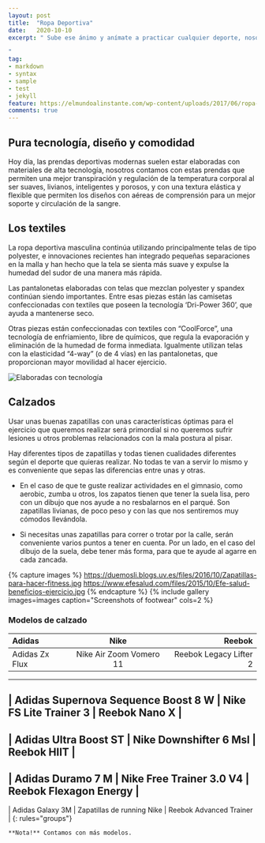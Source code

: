 ```yaml
---
layout: post
title:  "Ropa Deportiva"
date:   2020-10-10
excerpt: " Sube ese ánimo y anímate a practicar cualquier deporte, nosotros te traemos una lista con nuestras mejores propuestas en ropa deportiva para que sientas la máxima comodidad y libertad de movimiento.

"
tag:
- markdown 
- syntax
- sample
- test
- jekyll
feature: https://elmundoalinstante.com/wp-content/uploads/2017/06/ropa-deportiva-nike-2-zonal-strength-tights_2.jpeg
comments: true
---
```


## Pura tecnología, diseño y comodidad

Hoy día, las prendas deportivas modernas suelen estar elaboradas con materiales de alta tecnología, nosotros contamos con estas prendas que permiten una mejor transpiración y regulación de la temperatura corporal al ser suaves, livianos, inteligentes y porosos, y con una textura elástica y flexible que permiten los diseños con aéreas de comprensión para un mejor soporte y circulación de la sangre.

## Los textiles

La ropa deportiva masculina continúa utilizando principalmente telas de tipo polyester, e innovaciones recientes han integrado pequeñas separaciones en la malla y han hecho que la tela se sienta más suave y expulse la humedad del sudor de una manera más rápida.

Las pantalonetas elaboradas con telas que mezclan polyester y spandex continúan siendo importantes. Entre esas piezas están las camisetas confeccionadas con textiles que poseen la tecnología ‘Dri-Power 360’, que ayuda a mantenerse seco.

Otras piezas están confeccionadas con textiles con “CoolForce”, una tecnología de enfriamiento, libre de químicos, que regula la evaporación y eliminación de la humedad de forma inmediata. Igualmente utilizan telas con la elasticidad “4-way” (o de 4 vías) en las pantalonetas, que proporcionan mayor movilidad al hacer ejercicio.

![Elaboradas con tecnología](https://i.blogs.es/787248/puma/450_1000.jpeg)

## Calzados

Usar unas buenas zapatillas con unas características óptimas para el ejercicio que queremos realizar será primordial si no queremos sufrir lesiones u otros problemas relacionados con la mala postura al pisar.

Hay diferentes tipos de zapatillas y todas tienen cualidades diferentes según el deporte que quieras realizar. No todas te van a servir lo mismo y es conveniente que sepas las diferencias entre unas y otras.

- En el caso de que te guste realizar actividades en el gimnasio, como aerobic, zumba u otros, los zapatos tienen que tener la suela lisa, pero con un dibujo que nos ayude a no resbalarnos en el parqué. Son zapatillas livianas, de poco peso y con las que nos sentiremos muy cómodos llevándola.

- Si necesitas unas zapatillas para correr o trotar por la calle, serán conveniente varios puntos a tener en cuenta. Por un lado, en el caso del dibujo de la suela, debe tener más forma, para que te ayude al agarre en cada zancada.

{% capture images %}
    https://duemosli.blogs.uv.es/files/2016/10/Zapatillas-para-hacer-fitness.jpg
    https://www.efesalud.com/files/2015/10/Efe-salud-beneficios-ejercicio.jpg
{% endcapture %}
{% include gallery images=images caption="Screenshots of footwear" cols=2 %}

### Modelos de calzado

| Adidas | Nike | Reebok |
|:--------|:-------:|--------:|
| Adidas Zx Flux   | Nike Air Zoom Vomero 11   | Reebok Legacy Lifter 2  |
---
| Adidas Supernova Sequence Boost 8 W   | Nike FS Lite Trainer 3   | Reebok Nano X   |
---
| Adidas Ultra Boost ST   | Nike Downshifter 6 Msl   | Reebok HIIT   |
---
| Adidas Duramo 7 M   | Nike Free Trainer 3.0 V4   | Reebok Flexagon Energy   |
---
| Adidas Galaxy 3M   | Zapatillas de running Nike   | Reebok Advanced Trainer   |
{: rules="groups"}

`**Nota!** Contamos con más modelos.`

